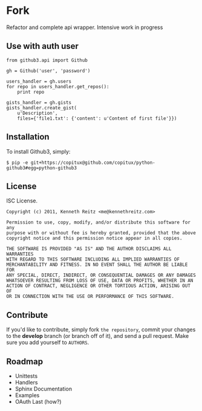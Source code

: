 Fork
====
Refactor and complete api wrapper. Intensive work in progress

Use with auth user
------------------

    from github3.api import Github

    gh = Github('user', 'password')

    users_handler = gh.users
    for repo in users_handler.get_repos():
        print repo

    gists_handler = gh.gists
    gists_handler.create_gist(
        u'Description',
        files={'file1.txt': {'content': u'Content of first file'}})

Installation
------------

To install Github3, simply:

    $ pip -e git+https://copitux@github.com/copitux/python-github3#egg=python-github3

License
-------

ISC License.

    Copyright (c) 2011, Kenneth Reitz <me@kennethreitz.com>

    Permission to use, copy, modify, and/or distribute this software for any
    purpose with or without fee is hereby granted, provided that the above
    copyright notice and this permission notice appear in all copies.

    THE SOFTWARE IS PROVIDED "AS IS" AND THE AUTHOR DISCLAIMS ALL WARRANTIES
    WITH REGARD TO THIS SOFTWARE INCLUDING ALL IMPLIED WARRANTIES OF
    MERCHANTABILITY AND FITNESS. IN NO EVENT SHALL THE AUTHOR BE LIABLE FOR
    ANY SPECIAL, DIRECT, INDIRECT, OR CONSEQUENTIAL DAMAGES OR ANY DAMAGES
    WHATSOEVER RESULTING FROM LOSS OF USE, DATA OR PROFITS, WHETHER IN AN
    ACTION OF CONTRACT, NEGLIGENCE OR OTHER TORTIOUS ACTION, ARISING OUT OF
    OR IN CONNECTION WITH THE USE OR PERFORMANCE OF THIS SOFTWARE.


Contribute
----------

If you'd like to contribute, simply fork `the repository`, commit your changes
to the **develop** branch (or branch off of it), and send a pull request. Make
sure you add yourself to `AUTHORS`.


Roadmap
-------

- Unittests
- Handlers
- Sphinx Documentation
- Examples
- OAuth Last (how?)
